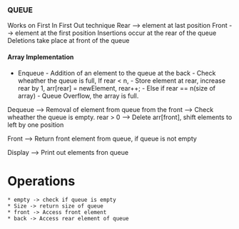 ### QUEUE

Works on First In First Out technique
Rear --> element at last position
Front --> element at the first position
Insertions occur at the rear of the queue
Deletions take place at front of the queue

#### Array Implementation

* Enqueue - Addition of an element to the queue at the back
          - Check wheather the queue is full, If rear < n, 
          - Store element at rear, increase rear by 1, arr[rear] = newElement, rear++;
          - Else if rear == n(size of array) - Queue Overflow, the array is full.

Dequeue --> Removal of element from queue from the front
        --> Check wheather the queue is empty. rear > 0
        --> Delete arr[front], shift elements to left by one position

Front   --> Return front element from queue, if queue is not empty

Display --> Print out elements fron queue


# Operations
    * empty -> check if queue is empty
    * Size -> return size of queue
    * front -> Access front element
    * back -> Access rear element of queue

